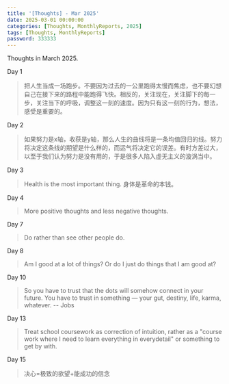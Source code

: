 ```yaml
---
title: '[Thoughts] - Mar 2025' 
date: 2025-03-01 00:00:00
categories: [Thoughts, MonthlyReports, 2025]
tags: [Thoughts, MonthlyReports]
password: 333333
---
```


Thoughts in March 2025.

<!--more-->

Day 1

> 把人生当成一场跑步。不要因为过去的一公里跑得太慢而焦虑，也不要幻想自己在接下来的路程中能跑得飞快。相反的，关注现在，关注脚下的每一步，关注当下的呼吸，调整这一刻的速度。因为只有这一刻的行为，想法，感受是重要的。

Day 2

> 如果努力是x轴，收获是y轴，那么人生的曲线将是一条均值回归的线。努力将决定这条线的期望是什么样的，而运气将决定它的误差。有时方差过大，以至于我们认为努力是没有用的，于是很多人陷入虚无主义的漩涡当中。

Day 3

> Health is the most important thing. 身体是革命的本钱。

Day 4

> More positive thoughts and less negative thoughts.

Day 7

> Do rather than see other people do.

Day 8

> Am I good at a lot of things? Or do I just do things that I am good at?

Day 10

> So you have to trust that the dots will somehow connect in your future. You have to trust in something — your gut, destiny, life, karma, whatever.  -- Jobs

Day 13

> Treat school coursework as correction of intuition, rather as a "course work where I need to learn everything in everydetail" or something to get by with.

Day 15

> 决心=极致的欲望+能成功的信念